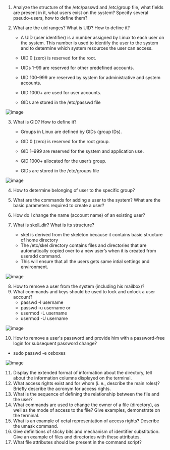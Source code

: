 1) Analyze the structure of the /etc/passwd and /etc/group file, what fields are
   present in it, what users exist on the system? Specify several pseudo-users, how
   to define them?
2) What are the uid ranges? What is UID? How to define it?

   - A UID (user identifier) is a number assigned by Linux to each user on the system. 
     This number is used to identify the user to the system and to determine which system resources the user can access.

   - UID 0 (zero) is reserved for the root.
   - UIDs 1–99 are reserved for other predefined accounts.
   - UID 100–999 are reserved by system for administrative and system accounts.
   - UID 1000+ are used for user accounts.
   
   - GIDs are stored in the /etc/passwd file

![image](https://github.com/pronetware-it/DevOps_for_Unix/blob/main/linux-base/Task-2/2-3.gif)

3) What is GID? How to define it?

   - Groups in Linux are defined by GIDs (group IDs).

   - GID 0 (zero) is reserved for the root group.
   - GID 1–999 are reserved for the system and application use.
   - GID 1000+ allocated for the user’s group.

   - GIDs are stored in the /etc/groups file

![image](https://github.com/pronetware-it/DevOps_for_Unix/blob/main/linux-base/Task-2/2-2.gif)

4) How to determine belonging of user to the specific group?
5) What are the commands for adding a user to the system? What are the basic
   parameters required to create a user?
6) How do I change the name (account name) of an existing user?
7) What is skell_dir? What is its structure?

   - skel is derived from the skeleton because it contains basic structure of home directory
   - The /etc/skel directory contains files and directories that are automatically copied over to a new user’s when
      it is created from useradd command.
   - This will ensure that all the users gets same intial settings and environment.

![image](https://github.com/pronetware-it/DevOps_for_Unix/blob/main/linux-base/Task-2/2-7.gif)

8) How to remove a user from the system (including his mailbox)?
9) What commands and keys should be used to lock and unlock a user account?
   - passwd -l username
   - passwd -u username
   or
   - usermod -L username
   - usermod -U username

![image](https://github.com/pronetware-it/DevOps_for_Unix/blob/main/linux-base/Task-2/2-9.gif)

10) How to remove a user's password and provide him with a password-free
    login for subsequent password change?

   - sudo passwd -e osboxes

![image](https://github.com/pronetware-it/DevOps_for_Unix/blob/main/linux-base/Task-2/2-10.gif)

11) Display the extended format of information about the directory, tell about
    the information columns displayed on the terminal.
12) What access rights exist and for whom (i. e., describe the main roles)?
    Briefly describe the acronym for access rights.
13) What is the sequence of defining the relationship between the file and the
    user?
14) What commands are used to change the owner of a file (directory), as well
    as the mode of access to the file? Give examples, demonstrate on the terminal.
15) What is an example of octal representation of access rights? Describe the
    umask command.
16) Give definitions of sticky bits and mechanism of identifier substitution. Give
    an example of files and directories with these attributes.
17) What file attributes should be present in the command script?
